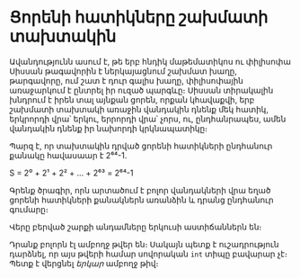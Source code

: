 # Ցորենի հատիկները շախմատի տախտակին

Ավանդությունն ասում է, թե երբ հնդիկ մաթեմատիկոս ու փիլիսոփա Սիսսան թագավորին է ներկայացնում շախմատ խաղը, թարգավորը, ում շատ է դուր գալիս խաղը, փիլիսոփային առաջարկում է ընտրել իր ուզած պարգևը։ Սիսսան տիրակալին խնդրում է իրեն տալ այնքան ցորեն, որքան կհավաքվի, երբ շախմատի տախտակի առաջին վանդակին դնենք մեկ հատիկ, երկրորդի վրա՝ երկու, երրորդի վրա՝ չորս, ու, ընդհանրապես, ամեն վանդակին դնենք իր նախորդի կրկնապատիկը։

Պարզ է, որ տախտակին դրված ցորենի հատիկների ընդհանուր քանակը հավասաար է 2⁶⁴-1.

S = 2⁰ + 2¹ + 2² + ... + 2⁶³ = 2⁶⁴-1

Գրենք ծրագիր, որն արտածում է բոլոր վանդակների վրա եղած ցորենի հատիկների քանակներն առանձին և դրանց ընդհանուր գումարը։

Վերը բերված շարքի անդամները երկուսի աստիճաններն են։ 

Դրանք բոլորն էլ ամբողջ թվեր են։ Սակայն պետք է ուշադրություն դարձնել, որ այս թվերի համար սովորական `int` տիպը բավարար չէ։ Պետք է վերցնել _երկար_ ամբողջ թիվ։ 
